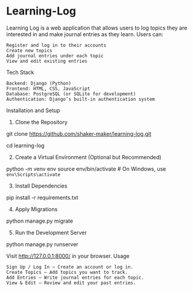 # Learning-Log
Learning Log is a web application that allows users to log topics they are interested in and make journal entries as they learn. Users can:

    Register and log in to their accounts
    Create new topics
    Add journal entries under each topic
    View and edit existing entries

Tech Stack

    Backend: Django (Python)
    Frontend: HTML, CSS, JavaScript
    Database: PostgreSQL (or SQLite for development)
    Authentication: Django’s built-in authentication system
Installation and Setup
1. Clone the Repository

git clone https://github.com/shaker-maker/learning-log.git

cd learning-log

2. Create a Virtual Environment (Optional but Recommended)

python -m venv env
source env/bin/activate  # On Windows, use `env\Scripts\activate`

3. Install Dependencies

pip install -r requirements.txt

4. Apply Migrations

python manage.py migrate

5. Run the Development Server

python manage.py runserver

Visit http://127.0.0.1:8000/ in your browser.
Usage

    Sign Up / Log In – Create an account or log in.
    Create Topics – Add topics you want to track.
    Add Entries – Write journal entries for each topic.
    View & Edit – Review and edit your past entries.
